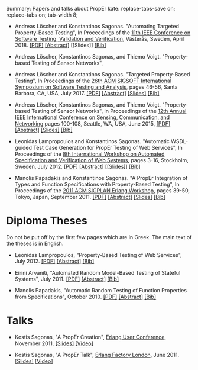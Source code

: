 Summary: Papers and talks about PropEr
kate: replace-tabs-save on; replace-tabs on; tab-width 8;

*   Andreas Löscher and Konstantinos Sagonas.
    "Automating Targeted Property-Based Testing",
    In Proceedings of the
    [11th IEEE Conference on Software Testing, Validation and Verification](http://www.es.mdh.se/icst2018/),
    Västerås, Sweden, April 2018.
    [[PDF]](/papers/icst2018.pdf)
    [[Abstract]](/papers/icst2018.txt)
    [[Slides]]
    [[Bib]](/papers/icst2018.bib)

*   Andreas Löscher, Konstantinos Sagonas, and Thiemo Voigt.
    "Property-based Testing of Sensor Networks",
*   Andreas Löscher and Konstantinos Sagonas.
    "Targeted Property-Based Testing",
    In Proceedings of the
    [26th ACM SIGSOFT International Symposium on Software Testing and Analysis](http://conf.researchr.org/home/issta-2017),
    pages 46-56, Santa Barbara, CA, USA, July 2017.
    [[PDF]](/papers/issta2017.pdf)
    [[Abstract]](/papers/issta2017.txt)
    [[Slides]](/papers/issta2017@ISSTA-17.pdf)
    [[Bib]](/papers/issta2017.bib)

*   Andreas Löscher, Konstantinos Sagonas, and Thiemo Voigt.
    "Property-based Testing of Sensor Networks",
    In Proceedings of the
    [12th Annual IEEE International Conference on Sensing, Communication, and Networking](http://secon2015.ieee-secon.org/)
    pages 100-108, Seattle, WA, USA, June 2015,
    [[PDF]](/papers/secon2015.pdf)
    [[Abstract]](/papers/secon2015.txt)
    [[Slides]](/papers/secon2015@SECON-15.pdf)
    [[Bib]](/papers/secon2015.bib)

*   Leonidas Lampropoulos and Konstantinos Sagonas.
    "Automatic WSDL-guided Test Case Generation for PropEr Testing of Web Services",
    In Proceedings of the
    [8th International Workshop on Automated Specification and Verification of Web Systems](http://users.dsic.upv.es/~jsilva/wwv2012/),
    pages 3-16, Stockholm, Sweden, July 2012.
    [[PDF]](https://arxiv.org/pdf/1210.6110v1)
    [[Abstract]](/papers/proper_ws.txt)
    [[Slides]]
    [[Bib]](/papers/proper_ws.bib)

*   Manolis Papadakis and Konstantinos Sagonas.
    "A PropEr Integration of Types and Function Specifications with
    Property-Based Testing",
    In Proceedings of the
    [2011 ACM SIGPLAN Erlang Workshop](http://www.erlang.org/workshop/2011/),
    pages 39-50, Tokyo, Japan, September 2011.
    [[PDF]](/papers/proper_types.pdf)
    [[Abstract]](/papers/proper_types.txt)
    [[Slides]](/papers/proper_types@Erlang-11.pdf)
    [[Bib]](/papers/proper_types.bib)


Diploma Theses
==============

Do not be put off by the first few pages which are in Greek.
The main text of the theses is in English.

*   Leonidas Lampropoulos,
    "Property-Based Testing of Web Services",
    July 2012.
    [[PDF]](/papers/leonidas-thesis.pdf)
    [[Abstract]](/papers/leonidas-thesis.txt)
    [[Bib]](/papers/leonidas-thesis.bib)

*   Eirini Arvaniti,
    "Automated Random Model-Based Testing of Stateful Systems",
    July 2011.
    [[PDF]](/papers/eirini-thesis.pdf)
    [[Abstract]](/papers/eirini-thesis.txt)
    [[Bib]](/papers/eirini-thesis.bib)

*   Manolis Papadakis,
    "Automatic Random Testing of Function Properties from Specifications",
    October 2010.
    [[PDF]](/papers/manolis-thesis.pdf)
    [[Abstract]](/papers/manolis-thesis.txt)
    [[Bib]](/papers/manolis-thesis.bib)


Talks
=====

*   Kostis Sagonas, "A PropEr Creation", [Erlang User
    Conference](http://www.erlang-factory.com/conference/ErlangUserConference2011), November 2011.
    [[Slides]](/talks/proper_creation@EUC-11.pdf)
    [[Video]](http://vimeo.com/33776857)

*   Kostis Sagonas, "A PropEr Talk", [Erlang Factory
    London](http://www.erlang-factory.com/conference/London2011), June 2011.
    [[Slides]](/talks/proper_talk@London-11.pdf)
    [[Video]](http://vimeo.com/26575963)
